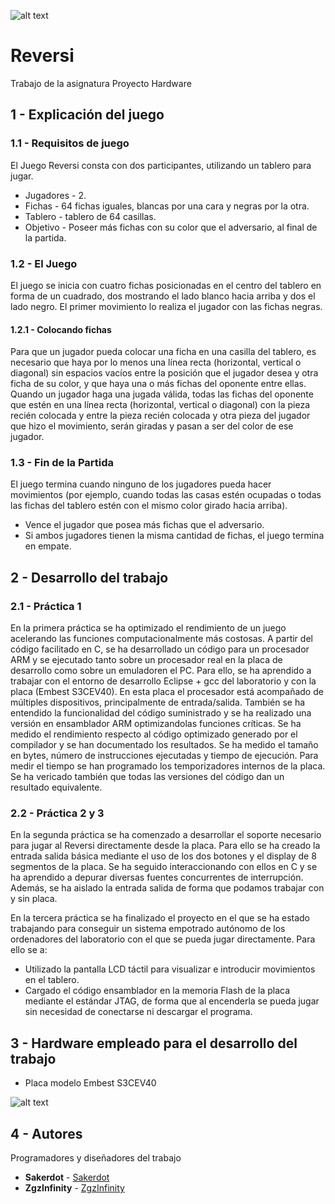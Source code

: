 
![alt text](https://i.ibb.co/thLvvG4/reversi.jpg)

# Reversi

Trabajo de la asignatura Proyecto Hardware

## 1 - Explicación del juego

### 1.1 - Requisitos de juego

El Juego Reversi consta con dos participantes, utilizando un tablero para jugar.
* Jugadores - 2.
* Fichas - 64 fichas iguales, blancas por una cara y negras por la otra.
* Tablero - tablero de 64 casillas.
* Objetivo - Poseer más fichas con su color que el adversario, al final de la partida.

### 1.2 - El Juego

El juego se inicia con cuatro fichas posicionadas en el centro del tablero en forma de un cuadrado, dos mostrando el lado blanco
hacia arriba y dos el lado negro. El primer movimiento lo realiza el jugador con las fichas negras.

#### 1.2.1 - Colocando fichas

Para que un jugador pueda colocar una ficha en una casilla del tablero, es necesario que haya por lo menos una línea recta 
(horizontal, vertical o diagonal) sin espacios vacíos entre la posición que el jugador desea y otra ficha de su color, y que 
haya una o más fichas del oponente entre ellas.
Quando un jugador haga una jugada válida, todas las fichas del oponente que estén en una línea recta (horizontal, vertical o 
diagonal) con la pieza recién colocada y entre la pieza recién colocada y otra pieza del jugador que hizo el movimiento, serán 
giradas y pasan a ser del color de ese jugador.

### 1.3 - Fin de la Partida

El juego termina cuando ninguno de los jugadores pueda hacer movimientos (por ejemplo, cuando todas las casas estén ocupadas o 
todas las fichas del tablero estén con el mismo color girado hacia arriba).

* Vence el jugador que posea más fichas que el adversario.
* Si ambos jugadores tienen la misma cantidad de fichas, el juego termina en empate.

## 2 - Desarrollo del trabajo

### 2.1 - Práctica 1 

En la primera práctica se ha optimizado el rendimiento de un juego acelerando las funciones computacionalmente más costosas. A 
partir del código facilitado en C, se ha desarrollado un código para un procesador ARM y se ejecutado tanto sobre un procesador
real en la placa de desarrollo como sobre un emuladoren el PC. Para ello, se ha aprendido a trabajar con el entorno de 
desarrollo Eclipse + gcc  del laboratorio y con la placa (Embest  S3CEV40). En esta placa el procesador está acompañado de 
múltiples dispositivos, principalmente de entrada/salida. También se ha entendido la funcionalidad del código suministrado y se 
ha realizado una versión en ensamblador ARM optimizandolas funciones críticas. Se ha medido el rendimiento respecto al código 
optimizado generado por el compilador y se han documentado los resultados. Se ha medido el tamaño en bytes, número de
instrucciones ejecutadas y tiempo de ejecución. Para  medir el tiempo se han programado los temporizadores internos de la placa.
Se ha vericado también que todas las versiones del código dan un resultado equivalente.


### 2.2 - Práctica 2 y 3

En la segunda práctica se ha comenzado a desarrollar el soporte necesario para jugar al Reversi directamente desde la placa. 
Para ello se ha creado la entrada salida básica mediante el uso de los dos botones y el display de 8 segmentos de la placa. Se 
ha seguido interaccionando con ellos en C y se ha aprendido a depurar diversas fuentes concurrentes de interrupción. Además, se 
ha aislado la entrada salida de forma que podamos trabajar con y sin placa. 

En la tercera práctica se ha finalizado el proyecto en el que se ha estado trabajando para conseguir un sistema empotrado 
autónomo de los ordenadores del laboratorio con el que se pueda jugar directamente. Para ello se a:

* Utilizado la pantalla LCD táctil para visualizar e introducir movimientos en el tablero. 
* Cargado el código ensamblador en la memoria Flash de la placa mediante el estándar JTAG, de forma que al encenderla se pueda 
  jugar sin necesidad de conectarse ni descargar el programa.  

## 3 - Hardware empleado para el desarrollo del trabajo

* Placa modelo Embest S3CEV40

![alt text](https://i.ibb.co/1JTWrpF/ndice.jpg)

## 4 - Autores

Programadores y diseñadores del trabajo

* **Sakerdot** - [Sakerdot](https://github.com/Sakerdot)
* **ZgzInfinity**  - [ZgzInfinity](https://github.com/ZgzInfinity)
